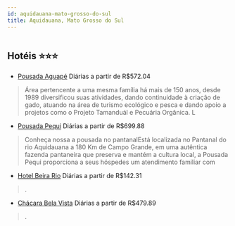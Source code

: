 ```yaml
---
id: aquidauana-mato-grosso-do-sul
title: Aquidauana, Mato Grosso do Sul
---
```


<center><img src="http://media.omnibees.com/Images/6028/Property/192525.png" alt="" /></center>


## Hotéis ⭐️⭐️⭐️

-    [Pousada Aguapé](https://www.hurb.com/aud/https://www.hurb.com/hoteis/aquidauana/pousada-aguape-OMN-6028?cmp=18055) Diárias a partir de R$572.04
   > Área pertencente a uma mesma família há mais de 150 anos, desde 1989 diversificou suas atividades, dando continuidade à criação de gado, atuando na área de turismo ecológico e pesca e dando apoio a projetos como o Projeto Tamanduál e Pecuária Orgânica. L
-    [Pousada Pequi](https://www.hurb.com/aud/https://www.hurb.com/hoteis/aquidauana/pousada-pequi-OMN-6447?cmp=18055) Diárias a partir de R$699.88
   > Conheça nossa a pousada no pantanalEstá localizada no Pantanal do rio Aquidauana a 180 Km de Campo Grande, em uma autêntica fazenda pantaneira que preserva e mantém a cultura local, a Pousada Pequi proporciona a seus hóspedes um atendimento familiar com 
-    [Hotel Beira Rio](https://www.hurb.com/aud/https://www.hurb.com/hoteis/aquidauana/hotel-beira-rio-4312?cmp=18055) Diárias a partir de R$142.31
   > .
-    [Chácara Bela Vista](https://www.hurb.com/aud/https://www.hurb.com/hoteis/aquidauana/chacara-bela-vista-11842?cmp=18055) Diárias a partir de R$479.89
   > .
